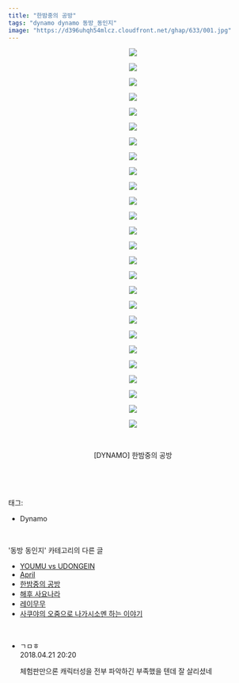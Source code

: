 ```yaml
---
title: "한밤중의 공방"
tags: "dynamo dynamo 동방_동인지"
image: "https://d396uhqh54mlcz.cloudfront.net/ghap/633/001.jpg"
---
```

<div class="article">
<p style="text-align: center; clear: none; float: none;"><img src="{{ site.imgserver7 }}/ghap/633/001.jpg"/></p>
<p style="text-align: center; clear: none; float: none;"><img src="{{ site.imgserver7 }}/ghap/633/002.jpg"/></p>
<p style="text-align: center; clear: none; float: none;"><img src="{{ site.imgserver7 }}/ghap/633/003.jpg"/></p>
<p style="text-align: center; clear: none; float: none;"><img src="{{ site.imgserver7 }}/ghap/633/004.jpg"/></p>
<p style="text-align: center; clear: none; float: none;"><img src="{{ site.imgserver7 }}/ghap/633/005.jpg"/></p>
<p style="text-align: center; clear: none; float: none;"><img src="{{ site.imgserver7 }}/ghap/633/006.jpg"/></p>
<p style="text-align: center; clear: none; float: none;"><img src="{{ site.imgserver7 }}/ghap/633/007.jpg"/></p>
<p style="text-align: center; clear: none; float: none;"><img src="{{ site.imgserver7 }}/ghap/633/008.jpg"/></p>
<p style="text-align: center; clear: none; float: none;"><img src="{{ site.imgserver7 }}/ghap/633/009.jpg"/></p>
<p style="text-align: center; clear: none; float: none;"><img src="{{ site.imgserver7 }}/ghap/633/010.jpg"/></p>
<p style="text-align: center; clear: none; float: none;"><img src="{{ site.imgserver7 }}/ghap/633/011.jpg"/></p>
<p style="text-align: center; clear: none; float: none;"><img src="{{ site.imgserver7 }}/ghap/633/012.jpg"/></p>
<p style="text-align: center; clear: none; float: none;"><img src="{{ site.imgserver7 }}/ghap/633/013.jpg"/></p>
<p style="text-align: center; clear: none; float: none;"><img src="{{ site.imgserver7 }}/ghap/633/014.jpg"/></p>
<p style="text-align: center; clear: none; float: none;"><img src="{{ site.imgserver7 }}/ghap/633/015.jpg"/></p>
<p style="text-align: center; clear: none; float: none;"><img src="{{ site.imgserver7 }}/ghap/633/016.jpg"/></p>
<p style="text-align: center; clear: none; float: none;"><img src="{{ site.imgserver7 }}/ghap/633/017.jpg"/></p>
<p style="text-align: center; clear: none; float: none;"><img src="{{ site.imgserver7 }}/ghap/633/018.jpg"/></p>
<p style="text-align: center; clear: none; float: none;"><img src="{{ site.imgserver7 }}/ghap/633/019.jpg"/></p>
<p style="text-align: center; clear: none; float: none;"><img src="{{ site.imgserver7 }}/ghap/633/020.jpg"/></p>
<p style="text-align: center; clear: none; float: none;"><img src="{{ site.imgserver7 }}/ghap/633/021.jpg"/></p>
<p style="text-align: center; clear: none; float: none;"><img src="{{ site.imgserver7 }}/ghap/633/022.jpg"/></p>
<p style="text-align: center; clear: none; float: none;"><img src="{{ site.imgserver7 }}/ghap/633/023.jpg"/></p>
<p style="text-align: center; clear: none; float: none;"><img src="{{ site.imgserver7 }}/ghap/633/024.jpg"/></p>
<p style="text-align: center; clear: none; float: none;"><img src="{{ site.imgserver7 }}/ghap/633/025.jpg"/></p>
<p style="text-align: center; clear: none; float: none;"><img src="{{ site.imgserver7 }}/ghap/633/026.jpg"/></p>
<p style="text-align: center; clear: none; float: none;"><br/></p>
<p style="text-align: center; clear: none; float: none;">[DYNAMO] 한밤중의 공방</p>
<p><br/></p>
</div><br/>
<div class="tagTrail">
<p>태그: </p>
<ul>
<li>Dynamo</li>
</ul>
</div><br/>
<div class="another">
<p>'동방 동인지' 카테고리의 다른 글</p>
<ul>
<li><a href="/ghap_635">YOUMU vs UDONGEIN</a></li>
<li><a href="/ghap_634">April</a></li>
<li><a href="/ghap_633">한밤중의 공방</a></li>
<li><a href="/ghap_632">해후 사요나라</a></li>
<li><a href="/ghap_631">레이무무</a></li>
<li><a href="/ghap_630">사쿠야의 오줌으로 나가시소멘 하는 이야기</a></li>
</ul>
</div><br/>
<div class="cb_module cb_fluid">
<div class="cb_wrt cb_profile">
<div class="comment">
<ul>
<li class="cb_thumb_off" id="comment15242742">
<div class="cb_comment_area">
<div class="cb_info_area">
<div class="cb_section">
<span class="cb_nick_name">ㄱㅁㅎ</span>
</div>
<div class="cb_section">
<span class="cb_date">2018.04.21 20:20 </span>
</div>
</div>
<div class="cb_dsc_comment">
<p class="cb_dsc">
											체험판만으론 캐릭터성을 전부 파악하긴 부족했을 텐데 잘 살리셨네
										</p>
</div>
</div></li>
</ul>
</div>
</div><!-- commentList close -->
</div><br/>
